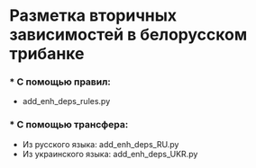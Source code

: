 # Разметка вторичных зависимостей в белорусском трибанке

### * С помощью правил: 
  * add_enh_deps_rules.py

### * С помощью трансфера:
  * Из русского языка: add_enh_deps_RU.py
  * Из украинского языка: add_enh_deps_UKR.py
